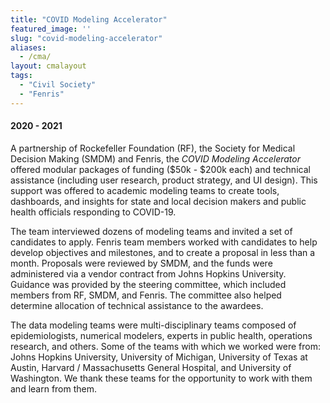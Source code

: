 ```yaml
---
title: "COVID Modeling Accelerator"
featured_image: ''
slug: "covid-modeling-accelerator"
aliases: 
  - /cma/
layout: cmalayout
tags:
  - "Civil Society"
  - "Fenris"
---
```

#### 2020 - 2021

A partnership of Rockefeller Foundation (RF), the Society for Medical Decision Making (SMDM) and Fenris, the _COVID Modeling Accelerator_ offered modular packages of funding ($50k - $200k each) and technical assistance (including user research, product strategy, and UI design). This support was offered to academic modeling teams to create tools, dashboards, and insights for state and local decision makers and public health officials responding to COVID-19.
<!--more-->
The team interviewed dozens of modeling teams and invited a set of candidates to apply. Fenris team members worked with candidates to help develop objectives and milestones, and to create a proposal in less than a month. 
Proposals were reviewed by SMDM, and the funds were administered via a vendor contract from Johns Hopkins University. Guidance was provided by the steering committee, which included members from RF, SMDM, and Fenris. The committee also helped determine allocation of technical assistance to the awardees. 

The data modeling teams were multi-disciplinary teams composed of epidemiologists, numerical modelers, experts in public health, operations research, and others. Some of the teams with which we worked were from: Johns Hopkins University, University of Michigan, University of Texas at Austin, Harvard / Massachusetts General Hospital, and University of Washington. We thank these teams for the opportunity to work with them and learn from them. 
